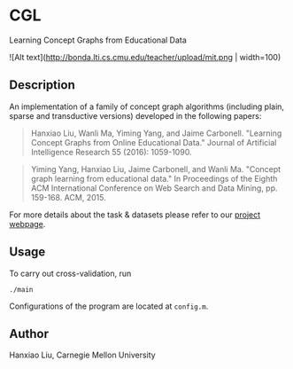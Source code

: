 # CGL
Learning Concept Graphs from Educational Data

![Alt text](http://bonda.lti.cs.cmu.edu/teacher/upload/mit.png | width=100)

## Description
An implementation of a family of concept graph algorithms (including plain, sparse and transductive versions) developed in the following papers:
>Hanxiao Liu, Wanli Ma, Yiming Yang, and Jaime Carbonell. "Learning Concept Graphs from Online Educational Data." Journal of Artificial Intelligence Research 55 (2016): 1059-1090.

>Yiming Yang, Hanxiao Liu, Jaime Carbonell, and Wanli Ma. "Concept graph learning from educational data." In Proceedings of the Eighth ACM International Conference on Web Search and Data Mining, pp. 159-168. ACM, 2015.

For more details about the task & datasets please refer to our [project webpage](http://bonda.lti.cs.cmu.edu/teacher/).

## Usage
To carry out cross-validation, run
```
./main
```
Configurations of the program are located at `config.m`.

## Author
Hanxiao Liu, Carnegie Mellon University

